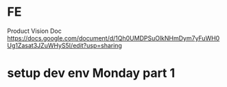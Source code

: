# FE

Product Vision Doc
https://docs.google.com/document/d/1Qh0UMDPSuOlkNHmDym7yFuWH0Ug1Zasat3JZuWHyS5I/edit?usp=sharing

# setup dev env Monday part 1
